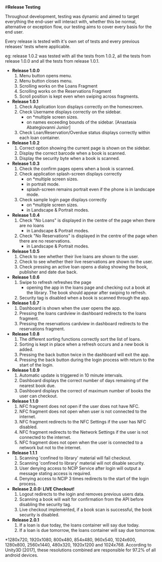 #**Release Testing**

Throughout development, testing was dynamic and aimed to target everything the end-user will interact with, whether this be normal, alternative or exception flow, our testing aims to cover every basis for the end user. 

Every release is tested with it's own set of tests and every previous releases' tests where applicable. 

eg: release 1.0.2 was tested with all the tests from 1.0.2, all the tests from release 1.0.0 and all the tests from release 1.0.1.

- **Release 1.0.0**
    1. Menu button opens menu.
    1. Menu button closes menu.
    1. Scrolling works on the Loans Fragment 
    1. Scrolling works on the Reservations Fragment
    1. Scroll position is kept even when swiping across fragments.
- **Release 1.0.1**
    1. Check Application Icon displays correctly on the homescreen.
    1. Check Username displays correctly on the sidebar. 
        - on *multiple screen sizes.
        - on names exceeding bounds of the sidebar. [Anastasia Abategiovanni Junior]
    1. Check Loan/Reservation/Overdue status displays correctly within each loan container.
- **Release 1.0.2**
    1. Correct option showing the current page is shown on the sidebar.
    1. Display the correct barcode when a book is scanned.
    1. Display the security byte when a book is scanned.
- **Release 1.0.3**
    1. Check the confirm pages opens when a book is scanned.
    1. Check application splash-screen displays correctly
        - on *multiple screen sizes.
        - in portrait mode.
        - splash-screen remains portrait even if the phone is in landscape mode.
    1. Check sample login page displays correctly
        - on *multiple screen sizes.
        - in Landscape & Portrait modes.
- **Release 1.0.4**
    1. Check "No Loans" is displayed in the centre of the page when there are no loans 
        - in Landscape & Portrait modes.
    1. Check "No Reservations" is displayed in the centre of the page when there are no reservations.
        - in Landscape & Portrait modes.
- **Release 1.0.5**
    1. Check to see whether their live loans are shown to the user.
    1. Check to see whether their live reservations are shown to the user.
    1. Check pressing an active loan opens a dialog showing the book, publisher and date due back.
- **Release 1.0.6**
    1. Swipe to refresh refreshes the page
        - opening the app in the loans page and checking out a book at the library. The book should appear after swiping to refresh.
    1. Security tag is disabled when a book is scanned through the app.
- **Release 1.0.7**
    1. Dashboard is shown when the user opens the app.
    1. Pressing the loans cardview in dashboard redirects to the loans fragment.
    1. Pressing the reservations cardview in dashboard redirects to the reservations fragment.
- **Release 1.0.8**
    1. The different sorting functions correctly sort the list of loans.
    1. Sorting is kept in place when a refresh occurs and a new book is added.
    1. Pressing the back button twice in the dashboard will exit the app.
    1. Pressing the back button during the login process with return to the start of the login.
- **Release 1.0.9** 
    1. Automatic update is triggered in 10 minute intervals.
    1. Dashboard displays the correct number of days remaining of the nearest book due.
    1. Dashboard displays the correct of maximum number of books the user can checkout.
- **Release 1.1.0**
    1. NFC fragment does not open if the user does not have NFC.
    1. NFC fragment does not open when user is not connected to the internet.
    1. NFC fragment redirects to the NFC Settings if the user has NFC disabled.
    1. NFC fragment redirects to the Network Settings if the user is not connected to the internet.
    1. NFC fragment does not open when the user is connected to a network but not to the internet.
- **Release 1.1.1**
    1. Scanning 'confined to library' material will fail checkout.
    1. Scanning 'confined to library' material will not disable security.
    1. User denying access to NCIP Service after login will output a message stating access is required.
    1. Denying access to NCIP 3 times redirects to the start of the login process.
- **Release 2.0.0: LIVE Checkout!**
    1. Logout redirects to the login and removes previous users data.
    1. Scanning a book will wait for confirmation from the API before disabling the security tag.
    1. Live checkout implemented, if a book scan is successful, the book security is disabled.
- **Release 2.0.1**
    1. If a loan is due today, the loans container will say due today.
    1. If a loan is due tomorrow, the loans container will say due tomorrow.


*1280x720, 1920x1080, 800x480, 854x480, 960x540, 1024x600, 1280x800, 2560x1440, 480x320, 1920x1200 and 1024x768. According to Unity3D [2017], these resolutions combined are responsible for 97.2% of all android devices.
